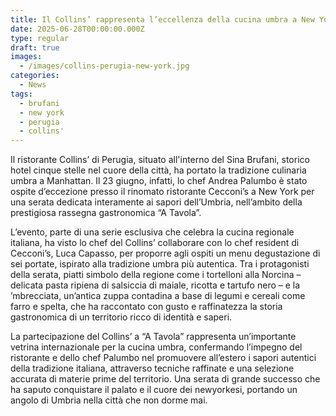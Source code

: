 ```yaml
---
title: Il Collins’ rappresenta l’eccellenza della cucina umbra a New York
date: 2025-06-28T00:00:00.000Z
type: regular
draft: true
images:
  - /images/collins-perugia-new-york.jpg
categories:
  - News
tags:
  - brufani
  - new york
  - perugia
  - collins'
---
```


Il ristorante Collins’ di Perugia, situato all'interno del Sina Brufani, storico hotel cinque stelle nel cuore della città, ha portato la tradizione culinaria umbra a Manhattan. Il 23 giugno, infatti, lo chef Andrea Palumbo è stato ospite d’eccezione presso il rinomato ristorante Cecconi’s a New York per una serata dedicata interamente ai sapori dell’Umbria, nell’ambito della prestigiosa rassegna gastronomica “A Tavola”. 

L’evento, parte di una serie esclusiva che celebra la cucina regionale italiana, ha visto lo chef del Collins’ collaborare con lo chef resident di Cecconi’s, Luca Capasso, per proporre agli ospiti un menu degustazione di sei portate, ispirato alla tradizione umbra più autentica. Tra i protagonisti della serata, piatti simbolo della regione come i tortelloni alla Norcina – delicata pasta ripiena di salsiccia di maiale, ricotta e tartufo nero – e la ’mbrecciata, un’antica zuppa contadina a base di legumi e cereali come farro e spelta, che ha raccontato con gusto e raffinatezza la storia gastronomica di un territorio ricco di identità e saperi. 

La partecipazione del Collins’ a “A Tavola” rappresenta un’importante vetrina internazionale per la cucina umbra, confermando l’impegno del ristorante e dello chef Palumbo nel promuovere all’estero i sapori autentici della tradizione italiana, attraverso tecniche raffinate e una selezione accurata di materie prime del territorio. Una serata di grande successo che ha saputo conquistare il palato e il cuore dei newyorkesi, portando un angolo di Umbria nella città che non dorme mai. 
